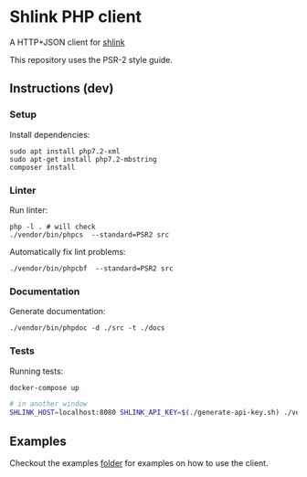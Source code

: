 # Shlink PHP client

A HTTP+JSON client for [shlink](https://shlink.io/)

This repository uses the PSR-2 style guide.

## Instructions (dev)

### Setup

Install dependencies:

    sudo apt install php7.2-xml
    sudo apt-get install php7.2-mbstring 
    composer install

### Linter

Run linter:

    php -l . # will check
    ./vendor/bin/phpcs  --standard=PSR2 src

Automatically fix lint problems:

    ./vendor/bin/phpcbf  --standard=PSR2 src

### Documentation

Generate documentation:

    ./vendor/bin/phpdoc -d ./src -t ./docs

### Tests

Running tests:

```bash
docker-compose up

# in another window
SHLINK_HOST=localhost:8080 SHLINK_API_KEY=$(./generate-api-key.sh) ./vendor/bin/phpunit --bootstrap vendor/autoload.php tests
```
## Examples

Checkout the examples [folder](./examples) for examples on how to use the client.
